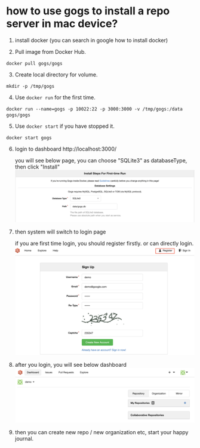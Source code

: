 # how to use gogs to install a repo server in mac device?
1. install docker (you can search in google how to install docker)

2. Pull image from Docker Hub.
```shell
docker pull gogs/gogs
```

3. Create local directory for volume.
```shell
mkdir -p /tmp/gogs
```

4. Use `docker run` for the first time.
```shell
docker run --name=gogs -p 10022:22 -p 3000:3000 -v /tmp/gogs:/data gogs/gogs
```

5. Use `docker start` if you have stopped it.
```shell
docker start gogs
```

6. login to dashboard http://localhost:3000/

    you will see below page, you can choose "SQLite3" as databaseType, then click "Install"
    ![](images/choose_sqllite.png)

7. then system will switch to login page

    if you are first time login, you should register firstly. or can directly login.
    ![](images/register.png)

8. after you login, you will see below dashboard
   ![](images/dashboard.png)

9. then you can create new repo / new organization etc, start your happy journal.

